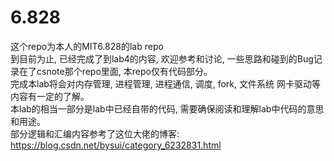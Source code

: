 # 6.828
这个repo为本人的MIT6.828的lab repo<br/>
到目前为止, 已经完成了到lab4的内容, 欢迎参考和讨论, 一些思路和碰到的Bug记录在了csnote那个repo里面, 本repo仅有代码部分。<br/>
完成本lab将会对内存管理, 进程管理, 进程通信, 调度, fork, 文件系统 网卡驱动等内容有一定的了解。<br/>
本lab的相当一部分是lab中已经自带的代码, 需要确保阅读和理解lab中代码的意思和用途。<br/>
部分逻辑和汇编内容参考了这位大佬的博客: https://blog.csdn.net/bysui/category_6232831.html
<br/>
